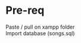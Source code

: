 Pre-req
<br/>
=========================
Paste / pull on xampp folder
<br/>
Import database (songs.sql)
